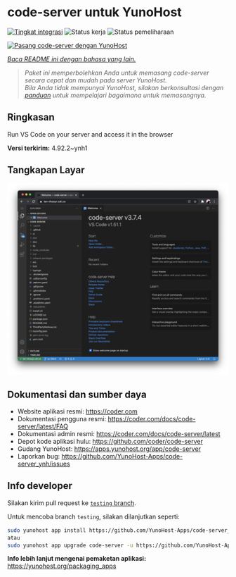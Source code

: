 <!--
N.B.: README ini dibuat secara otomatis oleh <https://github.com/YunoHost/apps/tree/master/tools/readme_generator>
Ini TIDAK boleh diedit dengan tangan.
-->

# code-server untuk YunoHost

[![Tingkat integrasi](https://dash.yunohost.org/integration/code-server.svg)](https://ci-apps.yunohost.org/ci/apps/code-server/) ![Status kerja](https://ci-apps.yunohost.org/ci/badges/code-server.status.svg) ![Status pemeliharaan](https://ci-apps.yunohost.org/ci/badges/code-server.maintain.svg)

[![Pasang code-server dengan YunoHost](https://install-app.yunohost.org/install-with-yunohost.svg)](https://install-app.yunohost.org/?app=code-server)

*[Baca README ini dengan bahasa yang lain.](./ALL_README.md)*

> *Paket ini memperbolehkan Anda untuk memasang code-server secara cepat dan mudah pada server YunoHost.*  
> *Bila Anda tidak mempunyai YunoHost, silakan berkonsultasi dengan [panduan](https://yunohost.org/install) untuk mempelajari bagaimana untuk memasangnya.*

## Ringkasan

Run VS Code on your server and access it in the browser


**Versi terkirim:** 4.92.2~ynh1

## Tangkapan Layar

![Tangkapan Layar pada code-server](./doc/screenshots/screenshot.png)

## Dokumentasi dan sumber daya

- Website aplikasi resmi: <https://coder.com>
- Dokumentasi pengguna resmi: <https://coder.com/docs/code-server/latest/FAQ>
- Dokumentasi admin resmi: <https://coder.com/docs/code-server/latest>
- Depot kode aplikasi hulu: <https://github.com/coder/code-server>
- Gudang YunoHost: <https://apps.yunohost.org/app/code-server>
- Laporkan bug: <https://github.com/YunoHost-Apps/code-server_ynh/issues>

## Info developer

Silakan kirim pull request ke [`testing` branch](https://github.com/YunoHost-Apps/code-server_ynh/tree/testing).

Untuk mencoba branch `testing`, silakan dilanjutkan seperti:

```bash
sudo yunohost app install https://github.com/YunoHost-Apps/code-server_ynh/tree/testing --debug
atau
sudo yunohost app upgrade code-server -u https://github.com/YunoHost-Apps/code-server_ynh/tree/testing --debug
```

**Info lebih lanjut mengenai pemaketan aplikasi:** <https://yunohost.org/packaging_apps>

